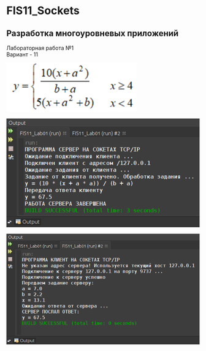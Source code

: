# FIS11_Sockets
## Разработка многоуровневых приложений
Лабораторная работа №1
<br/>Вариант - 11

![variant](variant.png)

![Screenshot](1.png)

![Screenshot](2.png)
